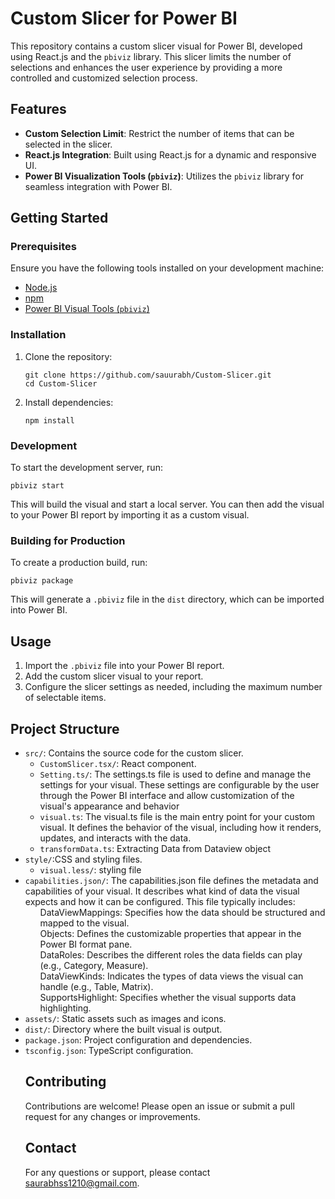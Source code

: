 <h1>Custom Slicer for Power BI</h1>
<p>This repository contains a custom slicer visual for Power BI, developed using React.js and the <code>pbiviz</code> library. This slicer limits the number of selections and enhances the user experience by providing a more controlled and customized selection process.</p>
<h2>Features</h2>
    <ul>
        <li><strong>Custom Selection Limit</strong>: Restrict the number of items that can be selected in the slicer.</li>
        <li><strong>React.js Integration</strong>: Built using React.js for a dynamic and responsive UI.</li>
        <li><strong>Power BI Visualization Tools (<code>pbiviz</code>)</strong>: Utilizes the <code>pbiviz</code> library for seamless integration with Power BI.</li>
    </ul>

<h2>Getting Started</h2>
<h3>Prerequisites</h3>
    <p>Ensure you have the following tools installed on your development machine:</p>
    <ul>
        <li><a href="https://nodejs.org/">Node.js</a></li>
        <li><a href="https://www.npmjs.com/">npm</a></li>
        <li><a href="https://www.npmjs.com/package/powerbi-visuals-tools">Power BI Visual Tools (<code>pbiviz</code>)</a></li>
    </ul>

<h3>Installation</h3>
    <ol>
        <li>Clone the repository:
            <pre><code>git clone https://github.com/sauurabh/Custom-Slicer.git
cd Custom-Slicer</code></pre>
        </li>
        <li>Install dependencies:
            <pre><code>npm install</code></pre>
        </li>
    </ol>

<h3>Development</h3>
    <p>To start the development server, run:</p>
    <pre><code>pbiviz start</code></pre>
    <p>This will build the visual and start a local server. You can then add the visual to your Power BI report by importing it as a custom visual.</p>

  <h3>Building for Production</h3>
    <p>To create a production build, run:</p>
    <pre><code>pbiviz package</code></pre>
    <p>This will generate a <code>.pbiviz</code> file in the <code>dist</code> directory, which can be imported into Power BI.</p>

  <h2>Usage</h2>
    <ol>
        <li>Import the <code>.pbiviz</code> file into your Power BI report.</li>
        <li>Add the custom slicer visual to your report.</li>
        <li>Configure the slicer settings as needed, including the maximum number of selectable items.</li>
    </ol>

  <h2>Project Structure</h2>
    <ul>
        <li><code>src/</code>: Contains the source code for the custom slicer.
            <ul>
                <li><code>CustomSlicer.tsx/</code>: React component.</li>
                <li><code>Setting.ts/</code>:
                The settings.ts file is used to define and manage the settings for your visual. These settings are configurable by the user through the Power BI interface                    and allow customization of the visual's appearance and behavior</li>
                <li><code>visual.ts</code>:
                The visual.ts file is the main entry point for your custom visual. It defines the behavior of the visual, including how it renders, updates, and interacts                     with the data.</li>
                <li><code>transformData.ts</code>: Extracting Data from Dataview object </li>
          </ul>
        </li>
        <li><code>style/</code>:CSS and styling files.
            <ul>
                <li><code>visual.less/</code>: styling file</li>
            </ul>
      <li><code>capabilities.json/</code>:
      The capabilities.json file defines the metadata and capabilities of your visual. It describes what kind of data the visual expects and how it can be configured. This         file typically includes:
        <ul>DataViewMappings: Specifies how the data should be structured and mapped to the visual.</ul>
        <ul>Objects: Defines the customizable properties that appear in the Power BI format pane.</ul>
        <ul>DataRoles: Describes the different roles the data fields can play (e.g., Category, Measure).</ul>
        <ul>DataViewKinds: Indicates the types of data views the visual can handle (e.g., Table, Matrix).</ul>
        <ul>SupportsHighlight: Specifies whether the visual supports data highlighting.</ul></li>
      <li><code>assets/</code>: Static assets such as images and icons.</li>
      <li><code>dist/</code>: Directory where the built visual is output.</li>
      <li><code>package.json</code>: Project configuration and dependencies.</li>
      <li><code>tsconfig.json</code>: TypeScript configuration.</li>

  <h2>Contributing</h2>
    <p>Contributions are welcome! Please open an issue or submit a pull request for any changes or improvements.</p>
    
  <h2>Contact</h2>
    <p>For any questions or support, please contact <a href="mailto:your-email@example.com">saurabhss1210@gmail.com</a>.</p>
